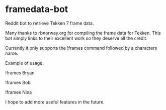 # framedata-bot
Reddit bot to retrieve Tekken 7 frame data.

Many thanks to rbnorway.org for compiling the frame data for Tekken. This bot simply links to their excellent work so they deserve all the credit. 

Currently it only supports the !frames command followed by a characters name. 

Example of usage:

!frames Bryan

!frames Bob

!frames Nina


I hope to add more useful features in the future.
